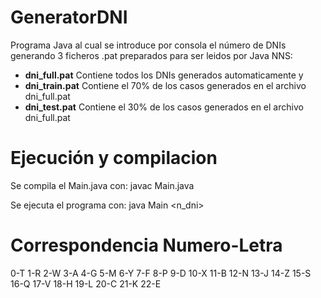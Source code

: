 GeneratorDNI
============

Programa Java al cual se introduce por consola el número de DNIs generando 3 ficheros .pat preparados para ser leidos por Java NNS:
- **dni_full.pat** Contiene todos los DNIs generados automaticamente y
- **dni_train.pat** Contiene el 70% de los casos generados en el archivo dni_full.pat
- **dni_test.pat** Contiene el 30% de los casos generados en el archivo dni_full.pat

Ejecución y compilacion
=======================

Se compila el Main.java con: javac Main.java

Se ejecuta el programa con: java Main <n_dni>

Correspondencia Numero-Letra
============================
0-T
1-R
2-W
3-A
4-G
5-M
6-Y
7-F
8-P
9-D
10-X
11-B
12-N
13-J
14-Z
15-S
16-Q
17-V
18-H
19-L
20-C
21-K
22-E
